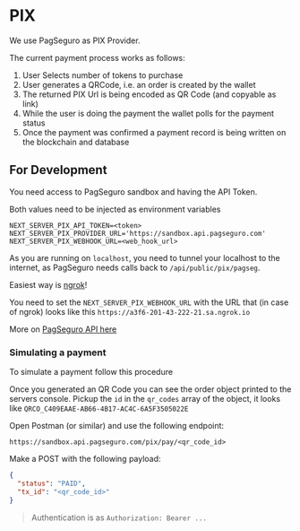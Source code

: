 # PIX

We use PagSeguro as PIX Provider.

The current payment process works as follows:

1. User Selects number of tokens to purchase
2. User generates a QRCode, i.e. an order is created by the wallet
3. The returned PIX Url is being encoded as QR Code (and copyable as link)
4. While the user is doing the payment the wallet polls for the payment status
5. Once the payment was confirmed a payment record is being written on the blockchain and database

## For Development

You need access to PagSeguro sandbox and having the API Token.

Both values need to be injected as environment variables

```
NEXT_SERVER_PIX_API_TOKEN=<token>
NEXT_SERVER_PIX_PROVIDER_URL='https://sandbox.api.pagseguro.com'
NEXT_SERVER_PIX_WEBHOOK_URL=<web_hook_url>
```

As you are running on `localhost`, you need to tunnel your localhost to the internet,
as PagSeguro needs calls back to `/api/public/pix/pagseg`.

Easiest way is [ngrok](https://ngrok.com/)!

You need to set the `NEXT_SERVER_PIX_WEBHOOK_URL` with the URL that (in case of ngrok) looks like this `https://a3f6-201-43-222-21.sa.ngrok.io`

More on [PagSeguro API here](https://documenter.getpostman.com/view/10863174/TVetc6HV)

### Simulating a payment

To simulate a payment follow this procedure

Once you generated an QR Code you can see the order object printed to the servers console.
Pickup the `id` in the `qr_codes` array of the object, it looks like `QRCO_C409EAAE-AB66-4B17-AC4C-6A5F3505022E`

Open Postman (or similar) and use the following endpoint:

```
https://sandbox.api.pagseguro.com/pix/pay/<qr_code_id>
```

Make a POST with the following payload:

```json
{
  "status": "PAID",
  "tx_id": "<qr_code_id>"
}
```

> Authentication is as `Authorization: Bearer ...`
